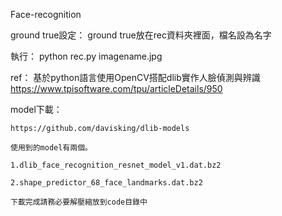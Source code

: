 Face-recognition


ground true設定：
    ground true放在rec資料夾裡面，檔名設為名字


執行：
    python rec.py imagename.jpg


ref：
    基於python語言使用OpenCV搭配dlib實作人臉偵測與辨識  https://www.tpisoftware.com/tpu/articleDetails/950


model下載：

    https://github.com/davisking/dlib-models

    使用到的model有兩個。

    1.dlib_face_recognition_resnet_model_v1.dat.bz2

    2.shape_predictor_68_face_landmarks.dat.bz2

    下載完成請務必要解壓縮放到code目錄中





 